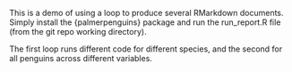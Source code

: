 
This is a demo of using a loop to produce several RMarkdown documents. Simply install the {palmerpenguins} package and run the run_report.R file (from the git repo working directory).

The first loop runs different code for different species, and the second for all penguins across different variables.